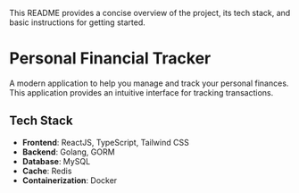 This README provides a concise overview of the project, its tech stack, and basic instructions for getting started. 

# Personal Financial Tracker

A modern application to help you manage and track your personal finances. This application provides an intuitive interface for tracking transactions.

## Tech Stack

- **Frontend**: ReactJS, TypeScript, Tailwind CSS
- **Backend**: Golang, GORM
- **Database**: MySQL
- **Cache**: Redis
- **Containerization**: Docker
